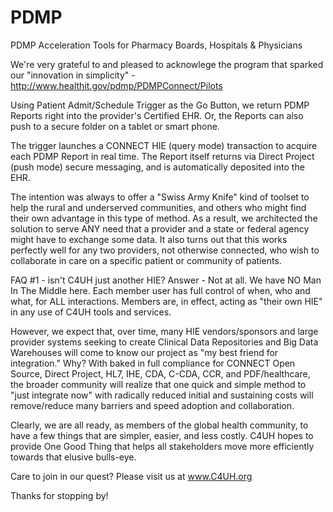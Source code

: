 PDMP
====

PDMP Acceleration Tools for Pharmacy Boards, Hospitals &amp; Physicians

We're very grateful to and pleased to acknowlege the program that sparked our
"innovation in simplicity" - http://www.healthit.gov/pdmp/PDMPConnect/Pilots 

Using Patient Admit/Schedule Trigger as the Go Button, we return PDMP Reports
right into the provider's Certified EHR.  Or, the Reports can also push to a
secure folder on a tablet or smart phone.  

The trigger launches a CONNECT HIE (query mode) transaction to acquire each
PDMP Report in real time.  The Report itself returns via Direct Project (push mode)
secure messaging, and is automatically deposited into the EHR.

The intention was always to offer a "Swiss Army Knife" kind of toolset to help the
rural and underserved communities, and others who might find their own advantage in 
this type of method.  As a result, we architected the solution to serve ANY need that
a provider and a state or federal agency might have to exchange some data.  It also
turns out that this works perfectly well for any two providers, not otherwise connected,
who wish to collaborate in care on a specific patient or community of patients.

FAQ #1 - isn't C4UH just another HIE?
Answer - Not at all.  We have NO Man In The Middle here.  Each member user has full
control of when, who and what, for ALL interactions.  Members are, in effect, acting
as "their own HIE" in any use of C4UH tools and services.

However, we expect that, over time, 
many HIE vendors/sponsors and large provider systems seeking to create Clinical Data Repositories
and Big Data Warehouses will come to know our project as "my best friend for integration."
Why?  With baked in full compliance for CONNECT Open Source, Direct Project, HL7, IHE, CDA,
C-CDA, CCR, and PDF/healthcare, the broader community will realize that one quick and simple
method to "just integrate now" with radically reduced initial and sustaining costs will
remove/reduce many barriers and speed adoption and collaboration.

Clearly, we are all ready, as members of the global health community, to have a few things
that are simpler, easier, and less costly.  C4UH hopes to provide One Good Thing that
helps all stakeholders move more efficiently towards that elusive bulls-eye.

Care to join in our quest?  Please visit us at www.C4UH.org 

Thanks for stopping by!
